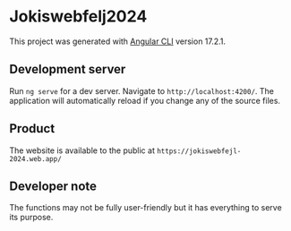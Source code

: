# Jokiswebfelj2024

This project was generated with [Angular CLI](https://github.com/angular/angular-cli) version 17.2.1.

## Development server

Run `ng serve` for a dev server. Navigate to `http://localhost:4200/`. The application will automatically reload if you change any of the source files.

## Product

The website is available to the public at `https://jokiswebfejl-2024.web.app/` 

## Developer note

The functions may not be fully user-friendly but it has everything to serve its purpose.
